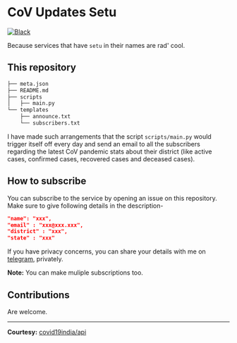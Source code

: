 # CoV Updates Setu
[![Black](https://img.shields.io/badge/code%20style-black-000000.svg)](https://github.com/psf/black)


Because services that have `setu` in their names are rad' cool.

## This repository

```bash
├── meta.json
├── README.md
├── scripts
│   ├── main.py
└── templates
    ├── announce.txt
    └── subscribers.txt
```

I have made such arrangements that the script `scripts/main.py` would trigger itself off every day and send an email to all the subscribers regarding the latest CoV pandemic stats about their district (like active cases, confirmed cases, recovered cases and deceased cases).

## How to subscribe

You can subscribe to the service by opening an issue on this repository. Make sure to give following details in the description-
```json
"name": "xxx",
"email" : "xxx@xxx.xxx",
"district" : "xxx",
"state" : "xxx"
```

If you have privacy concerns, you can share your details with me on [telegram](https://t.me/evi1haxor), privately.

**Note:** You can make muliple subscriptions too.

## Contributions

Are welcome.

<hr>

**Courtesy:** [covid19india/api](https://github.com/covid19india/api)
